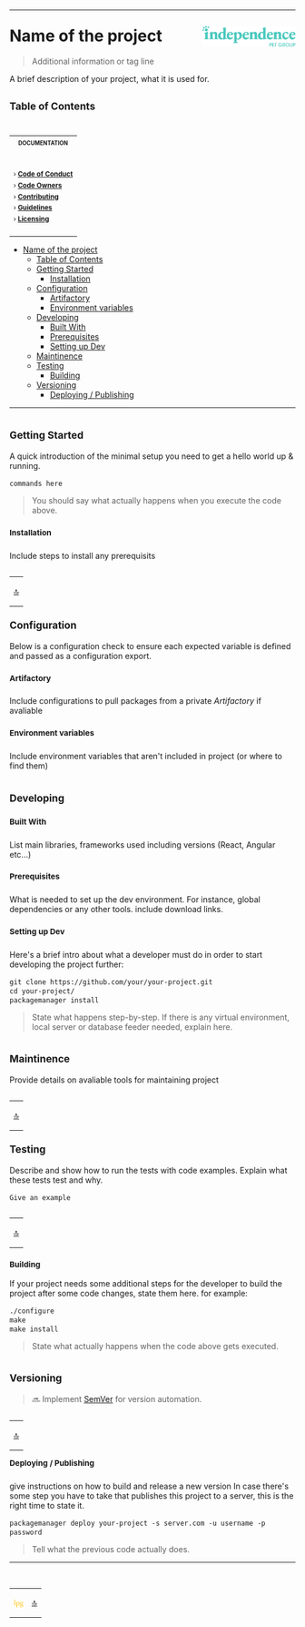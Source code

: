 # <hr />Name of the project <img align="right" alt="IPG" src="./img/logo.large.svg" width="164" valign="middle" />

<a name="top"></a>

> Additional information or tag line

A brief description of your project, what it is used for.

## <sup>Table of Contents</sup>

<table align="right">
<tr><th scope="col"><sub><sup>DOCUMENTATION</sup></sub></td></tr><tr><td><br />

<sup> &rsaquo; [<b>Code of Conduct</b>](.github/CODE_OF_CONDUCT.md)<br />
&rsaquo; [<b>Code Owners</b>](.github/CODEOWNER.md)<br />
&rsaquo; [<b>Contributing</b>](.github/CONTRIBUTING.md)<br />
&rsaquo; [<b>Guidelines</b>](.github/DEVELOPMENT.md)<br />
&rsaquo; [<b>Licensing</b>](LICENSE.md)<br />
</td></tr></table>

- [Name of the project ](#name-of-the-project-)
  - [Table of Contents](#table-of-contents)
  - [ Getting Started ](#-getting-started-)
    - [ Installation ](#-installation-)
  - [ Configuration ](#-configuration-)
    - [ Artifactory ](#-artifactory-)
    - [ Environment variables](#-environment-variables)
  - [ Developing ](#-developing-)
    - [ Built With ](#-built-with-)
    - [ Prerequisites ](#-prerequisites-)
    - [ Setting up Dev ](#-setting-up-dev-)
  - [ Maintinence ](#-maintinence-)
  - [ Testing ](#-testing-)
    - [ Building ](#-building-)
  - [ Versioning ](#-versioning-)
    - [ Deploying / Publishing ](#-deploying--publishing-)

---

## <sub> Getting Started </sub>

A quick introduction of the minimal setup you need to get a hello world up & running.

```shell
commands here
```

> You should say what actually happens when you execute the code above.

### <sup> Installation </sup>

Include steps to install any prerequisits

<table align="right"><tr><td>

<a href="#top" title="Return to top">:top:</a></td></tr></table>

## <sub> Configuration </sub>

Below is a configuration check to ensure each expected variable is defined and passed as a configuration export.

### <sup> Artifactory </sup>

Include configurations to pull packages from a private *Artifactory* if avaliable

### <sup> Environment variables</sup>

Include environment variables that aren't included in project (or where to find them)

## <sub> Developing </sup>

### <sup> Built With </sup>
List main libraries, frameworks used including versions (React, Angular etc...)

### <sup> Prerequisites </sup>
What is needed to set up the dev environment. For instance, global dependencies or any other tools. include download links.

### <sup> Setting up Dev </sup>

Here's a brief intro about what a developer must do in order to start developing
the project further:

```shell
git clone https://github.com/your/your-project.git
cd your-project/
packagemanager install
```

> State what happens step-by-step. If there is any virtual environment, local server or database feeder needed, explain here.

## <sub> Maintinence </sub>

Provide details on avaliable tools for maintaining project

<table align="right"><tr><td>

<a href="#top" title="Return to top">:top:</a></td></tr></table>

## <sub> Testing </sub>

Describe and show how to run the tests with code examples.
Explain what these tests test and why.

```shell
Give an example
```

<table align="right"><tr><td>

<a href="#top" title="Return to top">:top:</a></td></tr></table>

### <sub> Building </sub>

If your project needs some additional steps for the developer to build the
project after some code changes, state them here. for example:

```shell
./configure
make
make install
```

> State what actually happens when the code above gets executed.

## <sub> Versioning </sub>

> :soon: Implement [SemVer][sem-ver-url] for version automation.

<table align="right"><tr><td>

<a href="#top" title="Return to top">:top:</a></td></tr></table>

### <sup> Deploying / Publishing </sup>
give instructions on how to build and release a new version
In case there's some step you have to take that publishes this project to a
server, this is the right time to state it.

```shell
packagemanager deploy your-project -s server.com -u username -p password
```

> Tell what the previous code actually does.

---

<br />
<table align="center"><tr><td valign="middle">

<img alt="IPG" src="./img/logo.small.svg" width="18" valign="middle" /></td><td>
<a href="#top" title="Return to top">:top:</a></td></tr></table>

[js-api-url]: https://developer.mozilla.org/en-US/docs/Web/JavaScript
[web-components-url]: https://developer.mozilla.org/en-US/docs/Web/API/Web_components
[ipg-url]: https://www.independencepetgroup.com/
[sem-ver-url]: http://semver.org/
[contributors-url]: https://github.com/darcher-figo/documentation/graphs/contributors
[forks-url]: https://github.com/darcher-figo/documentation/network/members
[stars-url]: https://github.com/darcher-figo/documentation/stargazers
[issues-url]: https://github.com/darcher-figo/documentation/issues
[license-url]: https://github.com/darcher-figo/documentation/blob/master/LICENSE.txt